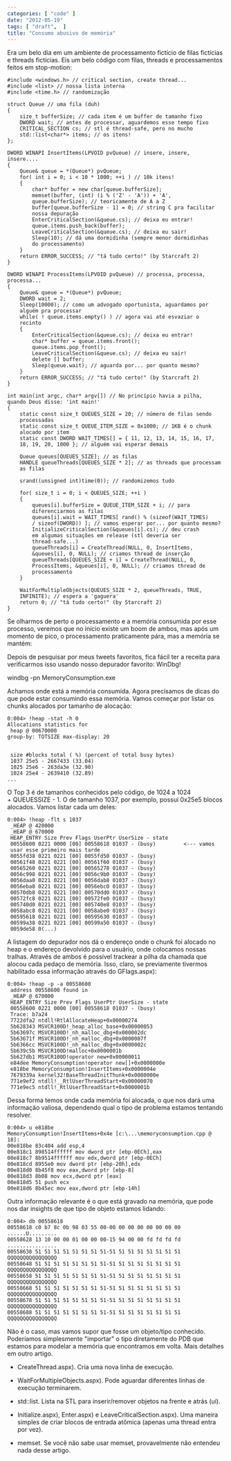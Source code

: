 ```yaml
---
categories: [ "code" ]
date: "2012-05-19"
tags: [ "draft",  ]
title: "Consumo abusivo de memória"
---
```

Era um belo dia em um ambiente de processamento fictício de filas
fictícias e threads fictícias. Eis um belo código com filas, threads
e processamentos feitos em stop-motion:

    #include <windows.h> // critical section, create thread...
    #include <list> // nossa lista interna
    #include <time.h> // randomização
    
    struct Queue // uma fila (duh)
    {
        size_t bufferSize; // cada item é um buffer de tamanho fixo
        DWORD wait; // antes de processar, aguardemos esse tempo fixo
        CRITICAL_SECTION cs; // stl é thread-safe, pero no mucho
        std::list<char*> items; // os itens!
    };
    
    DWORD WINAPI InsertItems(LPVOID pvQueue) // insere, insere,
    insere....
    {
        Queue& queue = *(Queue*) pvQueue;
        for( int i = 0; i < 10 * 1000; ++i ) // 10k itens!
        {
            char* buffer = new char[queue.bufferSize];
            memset(buffer, (int) (i % ('Z' - 'A')) + 'A',
            queue.bufferSize); // teoricamente de A a Z
            buffer[queue.bufferSize - 1] = 0; // string C pra facilitar
            nossa depuração
            EnterCriticalSection(&queue.cs); // deixa eu entrar!
            queue.items.push_back(buffer);
            LeaveCriticalSection(&queue.cs); // deixa eu sair!
            Sleep(10); // dá uma dormidinha (sempre menor dormidinhas
            do processamento)
        }
        return ERROR_SUCCESS; // "tá tudo certo!" (by Starcraft 2)
    }
    
    DWORD WINAPI ProcessItems(LPVOID pvQueue) // processa, processa,
    processa...
    {
        Queue& queue = *(Queue*) pvQueue;
        DWORD wait = 2;
        Sleep(10000); // como um advogado oportunista, aguardamos por
        alguém pra processar
        while( ! queue.items.empty() ) // agora vai até esvaziar o
        recinto
        {
            EnterCriticalSection(&queue.cs); // deixa eu entrar!
            char* buffer = queue.items.front();
            queue.items.pop_front();
            LeaveCriticalSection(&queue.cs); // deixa eu sair!
            delete [] buffer;
            Sleep(queue.wait); // aguarda por... por quanto mesmo?
        }
        return ERROR_SUCCESS; // "tá tudo certo!" (by Starcraft 2)
    }
    
    int main(int argc, char* argv[]) // No princípio havia a pilha,
    quando Deus disse: 'int main!'
    {
        static const size_t QUEUES_SIZE = 20; // número de filas sendo
        processadas
        static const size_t QUEUE_ITEM_SIZE = 0x1000; // 1KB é o chunk
        alocado por item
        static const DWORD WAIT_TIMES[] = { 11, 12, 13, 14, 15, 16, 17,
        18, 19, 20, 1000 }; // alguém vai esperar demais
    
        Queue queues[QUEUES_SIZE]; // as filas
        HANDLE queueThreads[QUEUES_SIZE * 2]; // as threads que processam
        as filas
    
        srand((unsigned int)time(0)); // randomizemos tudo
    
        for( size_t i = 0; i < QUEUES_SIZE; ++i )
        {
            queues[i].bufferSize = QUEUE_ITEM_SIZE + i; // para
            diferenciarmos as filas
            queues[i].wait = WAIT_TIMES[ rand() % (sizeof(WAIT_TIMES)
            / sizeof(DWORD)) ]; // vamos esperar por... por quanto mesmo?
            InitializeCriticalSection(&queues[i].cs); // deu crash
            em algumas situações em release (stl deveria ser
            thread-safe...)
            queueThreads[i] = CreateThread(NULL, 0, InsertItems,
            &queues[i], 0, NULL); // criamos thread de inserção
            queueThreads[QUEUES_SIZE + i] = CreateThread(NULL, 0,
            ProcessItems, &queues[i], 0, NULL); // criamos thread de
            processamento
        }
    
        WaitForMultipleObjects(QUEUES_SIZE * 2, queueThreads, TRUE,
        INFINITE); // espera a 'gaguera'
        return 0; // "tá tudo certo!" (by Starcraft 2)
    }
     
    

Se olharmos de perto o processamento e a memória consumida por esse
processo, veremos que no início existe um boom de ambos, mas após um
momento de pico, o processamento praticamente pára, mas a memória se
mantém:

Depois de pesquisar por meus tweets favoritos, fica fácil ter a receita
para verificarmos isso usando nosso depurador favorito: WinDbg!

windbg -pn MemoryConsumption.exe

Achamos onde está a memória consumida. Agora precisamos de dicas do
que pode estar consumindo essa memória. Vamos começar por listar os
chunks alocados por tamanho de alocação:

    
    0:004> !heap -stat -h 0
    Allocations statistics for
     heap @ 00670000
    group-by: TOTSIZE max-display: 20

    
     size #blocks total ( %) (percent of total busy bytes)
     1037 25e5 - 2667433 (33.04)
     1025 25e6 - 263da3e (32.90)
     1024 25e4 - 2639410 (32.89)
    ...

O Top 3 é de tamanhos conhecidos pelo código, de 1024 a 1024
+ QUEUESSIZE - 1. O de tamanho 1037, por exemplo, possui 0x25e5 blocos
alocados. Vamos listar cada um deles:

    
    0:004> !heap -flt s 1037
     _HEAP @ 420000
     _HEAP @ 670000
     HEAP_ENTRY Size Prev Flags UserPtr UserSize - state
     00558600 0221 0000 [00] 00558618 01037 - (busy)         <--- vamos
     usar esse primeiro mais tarde
     0055fd38 0221 0221 [00] 0055fd50 01037 - (busy)
     00561f48 0221 0221 [00] 00561f60 01037 - (busy)
     00565260 0221 0221 [00] 00565278 01037 - (busy)
     0056c998 0221 0221 [00] 0056c9b0 01037 - (busy)
     0056daa0 0221 0221 [00] 0056dab8 01037 - (busy)
     0056eba8 0221 0221 [00] 0056ebc0 01037 - (busy)
     00570db8 0221 0221 [00] 00570dd0 01037 - (busy)
     00572fc8 0221 0221 [00] 00572fe0 01037 - (busy)
     005740d0 0221 0221 [00] 005740e8 01037 - (busy)
     0058abc8 0221 0221 [00] 0058abe0 01037 - (busy)
     00595618 0221 0221 [00] 00595630 01037 - (busy)
     00599a38 0221 0221 [00] 00599a50 01037 - (busy)
     0059de58 0(...)

A listagem do depurador nos dá o endereço onde o chunk foi alocado
no heap e o endereço devolvido para o usuário, onde colocamos nossas
tralhas. Através de ambos é possível trackear a pilha da chamada que
alocou cada pedaço de memória. Isso, claro, se previamente tivermos
habilitado essa informação através do GFlags.aspx):

    
    0:004> !heap -p -a 00558600
     address 00558600 found in
     _HEAP @ 670000
     HEAP_ENTRY Size Prev Flags UserPtr UserSize - state
     00558600 0221 0000 [00] 00558618 01037 - (busy)
     Trace: b7a24
     7722dfa2 ntdll!RtlAllocateHeap+0x00000274
     5b628343 MSVCR100D!_heap_alloc_base+0x00000053
     5b63697c MSVCR100D!_nh_malloc_dbg+0x000002dc
     5b63671f MSVCR100D!_nh_malloc_dbg+0x0000007f
     5b6366cc MSVCR100D!_nh_malloc_dbg+0x0000002c
     5b639c5b MSVCR100D!malloc+0x0000001b
     5b627db1 MSVCR100D!operator new+0x00000011
     e84dee MemoryConsumption!operator new[]+0x0000000e
     e818be MemoryConsumption!InsertItems+0x0000004e
     7679339a kernel32!BaseThreadInitThunk+0x0000000e
     771e9ef2 ntdll!__RtlUserThreadStart+0x00000070
     771e9ec5 ntdll!_RtlUserThreadStart+0x0000001b

Dessa forma temos onde cada memória foi alocada, o que nos dará uma
informação valiosa, dependendo qual o tipo de problema estamos tentando
resolver.

    
    0:004> u e818be
    MemoryConsumption!InsertItems+0x4e [c:\...\memoryconsumption.cpp @
    18]:
    00e818be 83c404 add esp,4
    00e818c1 898514ffffff mov dword ptr [ebp-0ECh],eax
    00e818c7 8b9514ffffff mov edx,dword ptr [ebp-0ECh]
    00e818cd 8955e0 mov dword ptr [ebp-20h],edx
    00e818d0 8b45f8 mov eax,dword ptr [ebp-8]
    00e818d3 8b08 mov ecx,dword ptr [eax]
    00e818d5 51 push ecx
    00e818d6 8b45ec mov eax,dword ptr [ebp-14h]

Outra informação relevante é o que está gravado na memória, que
pode nos dar insights de que tipo de objeto estamos lidando:

    
    0:004> db 00558618
    00558618 c0 b7 8c 0b 98 03 55 00-00 00 00 00 00 00 00 00
    ......U.........
    00558628 13 10 00 00 01 00 00 00-15 94 00 00 fd fd fd fd
    ................
    00558638 51 51 51 51 51 51 51 51-51 51 51 51 51 51 51 51
    QQQQQQQQQQQQQQQQ
    00558648 51 51 51 51 51 51 51 51-51 51 51 51 51 51 51 51
    QQQQQQQQQQQQQQQQ
    00558658 51 51 51 51 51 51 51 51-51 51 51 51 51 51 51 51
    QQQQQQQQQQQQQQQQ
    00558668 51 51 51 51 51 51 51 51-51 51 51 51 51 51 51 51
    QQQQQQQQQQQQQQQQ
    00558678 51 51 51 51 51 51 51 51-51 51 51 51 51 51 51 51
    QQQQQQQQQQQQQQQQ
    00558688 51 51 51 51 51 51 51 51-51 51 51 51 51 51 51 51
    QQQQQQQQQQQQQQQQ

Não é o caso, mas vamos supor que fosse um objeto/tipo
conhecido. Poderíamos simplesmente "importar" o tipo diretamente do
PDB que estamos para modelar a memória que encontramos em volta. Mais
detalhes em outro artigo.

    
  * CreateThread.aspx). Cria uma nova linha de execução.

    
  * WaitForMultipleObjects.aspx). Pode aguardar diferentes linhas de
  execução terminarem.

    
  * std::list. Lista na STL para inserir/remover objetos na frente e
  atrás (ui).

    
  * Initialize.aspx), Enter.aspx) e LeaveCriticalSection.aspx). Uma
  maneira simples de criar blocos de entrada atômica (apenas uma thread
  entra por vez).

    
  * memset. Se você não sabe usar memset, provavelmente não entendeu
  nada desse artigo.

